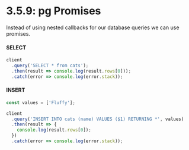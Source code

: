 # 3.5.9: pg Promises

Instead of using nested callbacks for our database queries we can use promises.

#### SELECT

```javascript
client
  .query('SELECT * from cats');
  .then(result => console.log(result.rows[0]));
  .catch(error => console.log(error.stack));
```

#### INSERT

```javascript
const values = ['Fluffy'];

client
  .query('INSERT INTO cats (name) VALUES ($1) RETURNING *', values)
  .then(result => {
    console.log(result.rows[0]);
  })
  .catch(error => console.log(error.stack));
```



